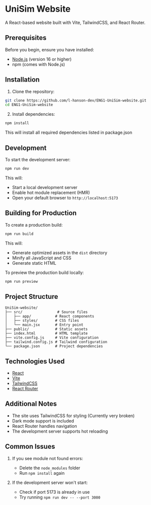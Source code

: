 # UniSim Website

A React-based website built with Vite, TailwindCSS, and React Router.

## Prerequisites

Before you begin, ensure you have installed:
- [Node.js](https://nodejs.org/) (version 16 or higher)
- npm (comes with Node.js)

## Installation

1. Clone the repository:
```bash
git clone https://github.com/l-hanson-dev/ENG1-UniSim-website.git
cd ENG1-UniSim-website
```

2. Install dependencies:
```bash
npm install
```

This will install all required dependencies listed in package.json

## Development

To start the development server:
```bash
npm run dev
```

This will:
- Start a local development server
- Enable hot module replacement (HMR)
- Open your default browser to `http://localhost:5173`

## Building for Production

To create a production build:
```bash
npm run build
```

This will:
- Generate optimized assets in the `dist` directory
- Minify all JavaScript and CSS
- Generate static HTML

To preview the production build locally:
```bash
npm run preview
```

## Project Structure

```
UniSim-website/
├── src/                # Source files
│   ├── app/           # React components
│   ├── styles/        # CSS files
│   └── main.jsx       # Entry point
├── public/            # Static assets
├── index.html         # HTML template
├── vite.config.js     # Vite configuration
├── tailwind.config.js # Tailwind configuration
└── package.json       # Project dependencies
```

## Technologies Used

- [React](https://reactjs.org/)
- [Vite](https://vitejs.dev/)
- [TailwindCSS](https://tailwindcss.com/)
- [React Router](https://reactrouter.com/)

## Additional Notes

- The site uses TailwindCSS for styling (Currently very broken)
- Dark mode support is included
- React Router handles navigation
- The development server supports hot reloading

## Common Issues

1. If you see module not found errors:
   - Delete the `node_modules` folder
   - Run `npm install` again

2. If the development server won't start:
   - Check if port 5173 is already in use
   - Try running `npm run dev -- --port 3000`